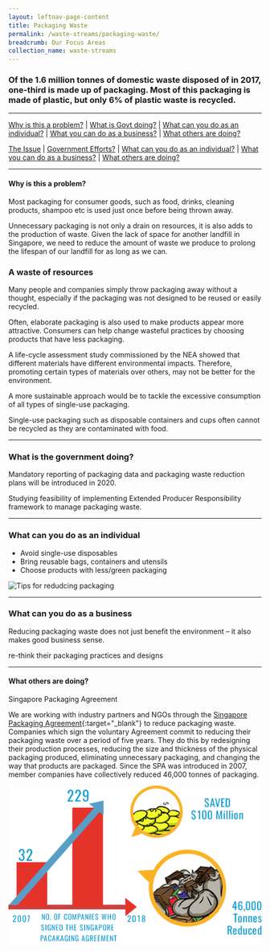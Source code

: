 ```yaml
---
layout: leftnav-page-content
title: Packaging Waste
permalink: /waste-streams/packaging-waste/
breadcrumb: Our Focus Areas
collection_name: waste-streams
---
```


### Of the 1.6 million tonnes of domestic waste disposed of in 2017, one-third is made up of packaging. Most of this packaging is made of plastic, but only 6% of plastic waste is recycled. 

-------------------


[Why is this a problem?](#why) | [What is Govt doing?](#govt) | [What can you do as an individual?](#individual) | [What you can do as a business?](#biz) | [What others are doing?](#partners)


[The Issue](#why) | [Government Efforts?](#govt) | [What can you do as an individual?](#individual) | [What you can do as a business?](#biz) | [What others are doing?](#partners)

-------------------


<a name="why"></a>
#### Why is this a problem? 

Most packaging for consumer goods, such as food, drinks, cleaning products, shampoo etc is used just once before being thrown away.

Unnecessary packaging is not only a drain on resources, it is also adds to the production of waste. Given the lack of space for another landfill in Singapore, we need to reduce the amount of waste we produce to prolong the lifespan of our landfill for as long as we can.

### A waste of resources

Many people and companies simply throw packaging away without a thought, especially if the packaging was not designed to be reused or easily recycled.

Often, elaborate packaging is also used to make products appear more attractive. Consumers can help change wasteful practices by choosing products that have less packaging.


A life-cycle assessment study commissioned by the NEA showed that different materials have different environmental impacts. Therefore, promoting certain types of materials over others, may not be better for the environment.

A more sustainable approach would be to tackle the excessive consumption of all types of single-use packaging. 

Single-use packaging such as disposable containers and cups often cannot be recycled as they are contaminated with food.


-------------------

<a name="govt"></a>
### What is the government doing? 

Mandatory reporting of packaging data and packaging waste reduction plans will be introduced in 2020.

Studying feasibility of implementing Extended Producer Responsibility framework to manage  packaging waste.

-------------------

<a name="individual"></a>

### What can you do as an individual

* Avoid single-use disposables
* Bring reusable bags, containers and utensils
* Choose products with less/green packaging

![Tips for redudcing packaging](https://www.mewr.gov.sg/images/default-source/module/policy-topic/packaging/packaging_issue.png)

-------------------

<a name="biz"></a>

### What can you do as a business

Reducing packaging waste does not just benefit the environment – it also makes good business sense.

re-think their packaging practices and designs

-------------------

<a name="partners"></a>

#### What others are doing?

Singapore Packaging Agreement

We are working with industry partners and NGOs through the [Singapore Packaging Agreement](https://www.nea.gov.sg/programmes-grants/schemes/singapore-packaging-agreement){:target="_blank"} to reduce packaging waste. Companies which sign the voluntary Agreement commit to reducing their packaging waste over a period of five years. They do this by redesigning their production processes, reducing the size and thickness of the physical packaging produced, eliminating unnecessary packaging, and changing the way that products are packaged. Since the SPA was introduced in 2007, member companies have collectively reduced 46,000 tonnes of packaging.


![Singapore Packaging Agreement](/images/singapore-packaging-agreement.png)

